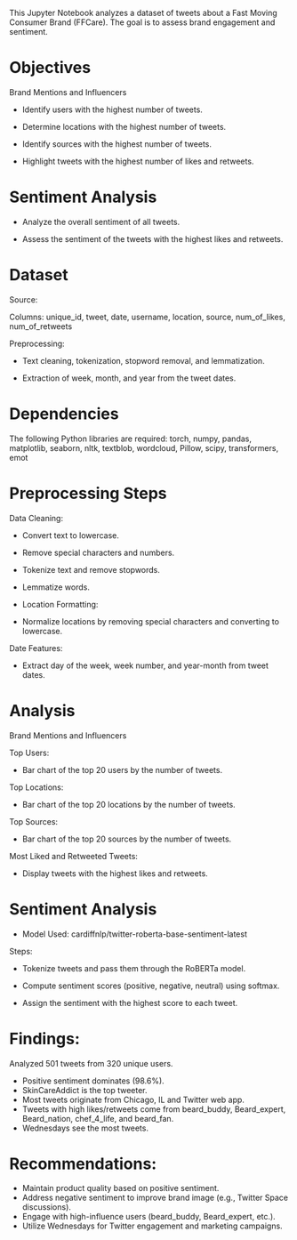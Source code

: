 This Jupyter Notebook analyzes a dataset of tweets about a Fast Moving Consumer Brand (FFCare). The goal is to assess brand engagement and sentiment.

# Objectives

Brand Mentions and Influencers

- Identify users with the highest number of tweets.

- Determine locations with the highest number of tweets.

- Identify sources with the highest number of tweets.

- Highlight tweets with the highest number of likes and retweets.

# Sentiment Analysis

- Analyze the overall sentiment of all tweets.

- Assess the sentiment of the tweets with the highest likes and retweets.

# Dataset

Source: 

Columns: unique_id, tweet, date, username, location, source, num_of_likes, num_of_retweets

Preprocessing:

- Text cleaning, tokenization, stopword removal, and lemmatization.

- Extraction of week, month, and year from the tweet dates.

# Dependencies

The following Python libraries are required: torch, numpy, pandas, matplotlib, seaborn, nltk, textblob, wordcloud, Pillow, scipy, transformers, emot

# Preprocessing Steps

Data Cleaning:

- Convert text to lowercase.

- Remove special characters and numbers.

- Tokenize text and remove stopwords.

- Lemmatize words.

- Location Formatting:

- Normalize locations by removing special characters and converting to lowercase.

Date Features:

- Extract day of the week, week number, and year-month from tweet dates.

# Analysis

Brand Mentions and Influencers

Top Users:

- Bar chart of the top 20 users by the number of tweets.

Top Locations:

- Bar chart of the top 20 locations by the number of tweets.

Top Sources:

- Bar chart of the top 20 sources by the number of tweets.

Most Liked and Retweeted Tweets:

- Display tweets with the highest likes and retweets.

# Sentiment Analysis

- Model Used: cardiffnlp/twitter-roberta-base-sentiment-latest

Steps:

- Tokenize tweets and pass them through the RoBERTa model.

- Compute sentiment scores (positive, negative, neutral) using softmax.

- Assign the sentiment with the highest score to each tweet.

# Findings:

Analyzed 501 tweets from 320 unique users.
- Positive sentiment dominates (98.6%).
- SkinCareAddict is the top tweeter.
- Most tweets originate from Chicago, IL and Twitter web app.
- Tweets with high likes/retweets come from beard_buddy, Beard_expert, Beard_nation, chef_4_life, and beard_fan.
- Wednesdays see the most tweets.

# Recommendations:
- Maintain product quality based on positive sentiment.
- Address negative sentiment to improve brand image (e.g., Twitter Space discussions).
- Engage with high-influence users (beard_buddy, Beard_expert, etc.).
- Utilize Wednesdays for Twitter engagement and marketing campaigns.
